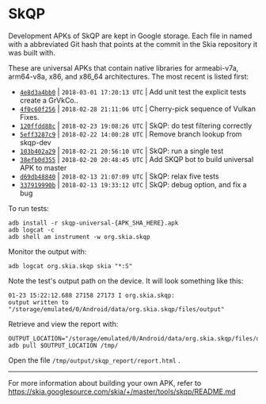 SkQP
====

Development APKs of SkQP are kept in Google storage.  Each file in named
with a abbreviated Git hash that points at the commit in the Skia repository it
was built with.

These are universal APKs that contain native libraries for armeabi-v7a,
arm64-v8a, x86, and x86\_64 architectures. The most recent is listed first:

<!--
#!/bin/sh
BRANCH=origin/skqp/dev
for commit in $(git log $BRANCH -30 -\-format=%H) ; do
    U='https://storage.googleapis.com/skia-skqp/skqp-universal-'
    URL="${U}$(git log -1 -\-format=%h $commit).apk"
    if [ 200 -ne "$(curl -s -o /dev/null -w "%{http_code}" "$URL")" ] ; then
        continue
    fi
    TZ='' git log \
        -\-date='format-local:%Y-%m-%d %H:%M:%S %Z' -1 $commit \
        -\-format="  * [\`%h\`](${U}%h.apk)%n    | \`%cd\` | %<(50,trunc)%s"
done
-->

  * [`4e8d3a4bb0`](https://storage.googleapis.com/skia-skqp/skqp-universal-4e8d3a4bb0.apk)
    | `2018-03-01 17:20:13 UTC` | Add unit test the explicit tests create a GrVkCo..
  * [`4f0c60f256`](https://storage.googleapis.com/skia-skqp/skqp-universal-4f0c60f256.apk)
    | `2018-02-28 21:11:06 UTC` | Cherry-pick sequence of Vulkan Fixes.
  * [`120ffdd88c`](https://storage.googleapis.com/skia-skqp/skqp-universal-120ffdd88c.apk)
    | `2018-02-23 19:08:26 UTC` | SkQP:  do test filtering correctly
  * [`5eff3287c9`](https://storage.googleapis.com/skia-skqp/skqp-universal-5eff3287c9.apk)
    | `2018-02-22 14:00:28 UTC` | Remove branch lookup from skqp-dev
  * [`103b402a29`](https://storage.googleapis.com/skia-skqp/skqp-universal-103b402a29.apk)
    | `2018-02-21 20:56:10 UTC` | SkQP: run a single test
  * [`38efb0d355`](https://storage.googleapis.com/skia-skqp/skqp-universal-38efb0d355.apk)
    | `2018-02-20 20:48:45 UTC` | Add SKQP bot to build universal APK to master
  * [`d69db48840`](https://storage.googleapis.com/skia-skqp/skqp-universal-d69db48840.apk)
    | `2018-02-13 21:07:09 UTC` | SkQP: relax five tests
  * [`337919990b`](https://storage.googleapis.com/skia-skqp/skqp-universal-337919990b.apk)
    | `2018-02-13 19:33:12 UTC` | SkQP:  debug option, and fix a bug

To run tests:

    adb install -r skqp-universal-{APK_SHA_HERE}.apk
    adb logcat -c
    adb shell am instrument -w org.skia.skqp

Monitor the output with:

    adb logcat org.skia.skqp skia "*:S"

Note the test's output path on the device.  It will look something like this:

    01-23 15:22:12.688 27158 27173 I org.skia.skqp:
    output written to "/storage/emulated/0/Android/data/org.skia.skqp/files/output"

Retrieve and view the report with:

    OUTPUT_LOCATION="/storage/emulated/0/Android/data/org.skia.skqp/files/output"
    adb pull $OUTPUT_LOCATION /tmp/

Open the file `/tmp/output/skqp_report/report.html` .

* * *

For more information about building your own APK, refer to
https://skia.googlesource.com/skia/+/master/tools/skqp/README.md
